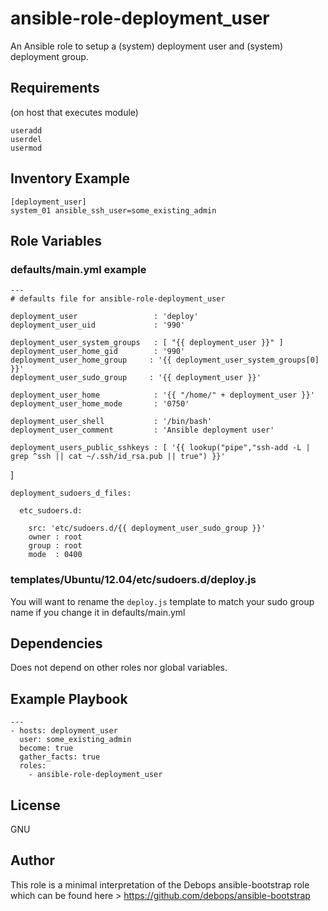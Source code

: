 ansible-role-deployment_user
===========================

An Ansible role to setup a (system) deployment user and (system) deployment group.

Requirements
------------
(on host that executes module)

    useradd
    userdel
    usermod

Inventory Example
-----------------

    [deployment_user]
    system_01 ansible_ssh_user=some_existing_admin



Role Variables
--------------

### defaults/main.yml example

    ---
    # defaults file for ansible-role-deployment_user
    
    deployment_user                 : 'deploy'
    deployment_user_uid             : '990'
    
    deployment_user_system_groups   : [ "{{ deployment_user }}" ]
    deployment_user_home_gid        : '990'
    deployment_user_home_group     : '{{ deployment_user_system_groups[0] }}'
    deployment_user_sudo_group     : '{{ deployment_user }}'
    
    deployment_user_home            : '{{ "/home/" + deployment_user }}'
    deployment_user_home_mode       : '0750'
    
    deployment_user_shell           : '/bin/bash'
    deployment_user_comment         : 'Ansible deployment user'
    
    deployment_users_public_sshkeys : [ '{{ lookup("pipe","ssh-add -L | grep ^ssh || cat ~/.ssh/id_rsa.pub || true") }}'
 ]

    deployment_sudoers_d_files:
    
      etc_sudoers.d:
    
        src: 'etc/sudoers.d/{{ deployment_user_sudo_group }}'
        owner : root
        group : root
        mode  : 0400

### templates/Ubuntu/12.04/etc/sudoers.d/deploy.js

You will want to rename the `deploy.js` template to match your sudo group name if you change it in defaults/main.yml

Dependencies
------------

Does not depend on other roles nor global variables.

Example Playbook
----------------

    ---
    - hosts: deployment_user
      user: some_existing_admin
      become: true
      gather_facts: true
      roles:
        - ansible-role-deployment_user

License
-------

GNU

Author
------

This role is a minimal interpretation of the Debops ansible-bootstrap role which can be found here > https://github.com/debops/ansible-bootstrap
